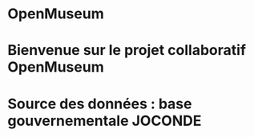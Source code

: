 # OpenMuseum
# Bienvenue sur le projet collaboratif OpenMuseum
# Source des données : base gouvernementale JOCONDE